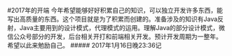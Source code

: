 #2017年的开端
今年希望能够好好积累自己的知识，可以独立开发许多东西，能写出高质量的东西。这个项目就是为了积累而创建的。准备涉及的知识有Java反射，Java主要用到的设计模式，代理模式的运用。理解Java的部分设计模式，微信公众号部分的开发，后台相关开打和前端相关开发。预计开发周期为一整年。
    希望以此来勉励自己。
                                                    ##### 2017年1月16日晚23:36记
